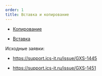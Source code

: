 ```yaml
---
order: 1
title: Вставка и копирование
---
```


-  [Копирование](./../../../../upcoming-release/wysiwyg/concept/new_article_1/new_article_0.md)

-  [Вставка](./../../../../upcoming-release/wysiwyg/concept/new_article_1/new_article_1.md)





Исходные заявки:

-  <https://support.ics-it.ru/issue/GXS-1445>

-  <https://support.ics-it.ru/issue/GXS-1451>